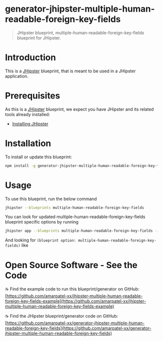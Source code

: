 # generator-jhipster-multiple-human-readable-foreign-key-fields

> JHipster blueprint, multiple-human-readable-foreign-key-fields blueprint for JHipster.

# Introduction

This is a [JHipster](https://www.jhipster.tech/) blueprint, that is meant to be used in a JHipster application.

# Prerequisites

As this is a [JHipster](https://www.jhipster.tech/) blueprint, we expect you have JHipster and its related tools already installed:

- [Installing JHipster](https://www.jhipster.tech/installation/)

# Installation

To install or update this blueprint:

```bash
npm install -g generator-jhipster-multiple-human-readable-foreign-key-fields
```

# Usage

To use this blueprint, run the below command

```bash
jhipster --blueprints multiple-human-readable-foreign-key-fields
```

You can look for updated multiple-human-readable-foreign-key-fields blueprint specific options by running

```bash
jhipster app --blueprints multiple-human-readable-foreign-key-fields --help
```

And looking for `(blueprint option: multiple-human-readable-foreign-key-fields)` like

# Open Source Software - See the Code

☕️ Find the example code to run this blueprint/generator on GitHub:
[https://github.com/amarpatel-xx/jhipster-multiple-human-readable-foreign-key-fields-example](https://github.com/amarpatel-xx/jhipster-multiple-human-readable-foreign-key-fields-example)

☕️ Find the JHipster blueprint/generator code on GitHub:
[https://github.com/amarpatel-xx/generator-jhipster-multiple-human-readable-foreign-key-fields](https://github.com/amarpatel-xx/generator-jhipster-multiple-human-readable-foreign-key-fields)
